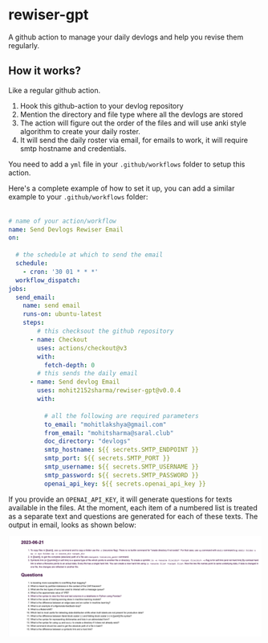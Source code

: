 # rewiser-gpt

A github action to manage your daily devlogs and help you revise them regularly.


## How it works?

Like a regular github action.
1. Hook this github-action to your devlog repository
2. Mention the directory and file type where all the devlogs are stored
3. The action will figure out the order of the files and will use anki style algorithm to create your daily roster.
4. It will send the daily roster via email, for emails to work, it will require smtp hostname and credentials.

You need to add a `yml` file in your `.github/workflows` folder to setup this action.

Here's a complete example of how to set it up, you can add a similar example to your `.github/workflows` folder:

```yml

# name of your action/workflow
name: Send Devlogs Rewiser Email
on:
  
  # the schedule at which to send the email
  schedule:
    - cron: '30 01 * * *'
  workflow_dispatch:
jobs:
  send_email:
    name: send email
    runs-on: ubuntu-latest
    steps:
        # this checksout the github repository
      - name: Checkout
        uses: actions/checkout@v3
        with:
          fetch-depth: 0
        # this sends the daily email
      - name: Send devlog Email
        uses: mohit2152sharma/rewiser-gpt@v0.0.4
        with:

          # all the following are required parameters
          to_email: "mohitlakshya@gmail.com"
          from_email: "mohitsharma@saral.club"
          doc_directory: "devlogs"
          smtp_hostname: ${{ secrets.SMTP_ENDPOINT }}
          smtp_port: ${{ secrets.SMTP_PORT }}
          smtp_username: ${{ secrets.SMTP_USERNAME }}
          smtp_password: ${{ secrets.SMTP_PASSWORD }}
          openai_api_key: ${{ secrets.openai_api_key }}
```

If you provide an `OPENAI_API_KEY`, it will generate questions for texts available in the files. At the moment, each item of a numbered list is treated as a separate text and questions are generated for each of these texts. The output in email, looks as shown below:

![](./assets/email_screenshot.png)
